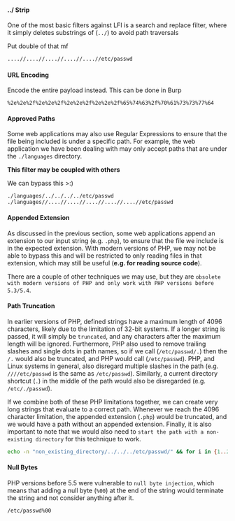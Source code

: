 #### ../ Strip
One of the most basic filters against LFI is a search and replace filter, where it simply deletes substrings of (`../`) to avoid path traversals

Put double of that mf
```bash
....//....//....//....//....//etc/passwd
```

#### URL Encoding
Encode the entire payload instead. This can be done in Burp
```http
%2e%2e%2f%2e%2e%2f%2e%2e%2f%2e%2e%2f%65%74%63%2f%70%61%73%73%77%64
```

#### Approved Paths
Some web applications may also use Regular Expressions to ensure that the file being included is under a specific path. For example, the web application we have been dealing with may only accept paths that are under the `./languages` directory.

**This filter may be coupled with others**

We can bypass this >:)
```http
./languages/../../../../etc/passwd
./languages//....//....//....//....//....//etc/passwd
```

#### Appended Extension

As discussed in the previous section, some web applications append an extension to our input string (e.g. `.php`), to ensure that the file we include is in the expected extension. With modern versions of PHP, we may not be able to bypass this and will be restricted to only reading files in that extension, which may still be useful (**e.g. for reading source code**).

There are a couple of other techniques we may use, but they are `obsolete with modern versions of PHP and only work with PHP versions before 5.3/5.4`.
#### Path Truncation
In earlier versions of PHP, defined strings have a maximum length of 4096 characters, likely due to the limitation of 32-bit systems. If a longer string is passed, it will simply be `truncated`, and any characters after the maximum length will be ignored. Furthermore, PHP also used to remove trailing slashes and single dots in path names, so if we call (`/etc/passwd/.`) then the `/.` would also be truncated, and PHP would call (`/etc/passwd`). PHP, and Linux systems in general, also disregard multiple slashes in the path (e.g. `////etc/passwd` is the same as `/etc/passwd`). Similarly, a current directory shortcut (`.`) in the middle of the path would also be disregarded (e.g. `/etc/./passwd`).

If we combine both of these PHP limitations together, we can create very long strings that evaluate to a correct path. Whenever we reach the 4096 character limitation, the appended extension (`.php`) would be truncated, and we would have a path without an appended extension. Finally, it is also important to note that we would also need to `start the path with a non-existing directory` for this technique to work.

```bash
echo -n "non_existing_directory/../../../etc/passwd/" && for i in {1..2048}; do echo -n "./"; done
```

#### Null Bytes
PHP versions before 5.5 were vulnerable to `null byte injection`, which means that adding a null byte (`%00`) at the end of the string would terminate the string and not consider anything after it.
```http
/etc/passwd%00
```